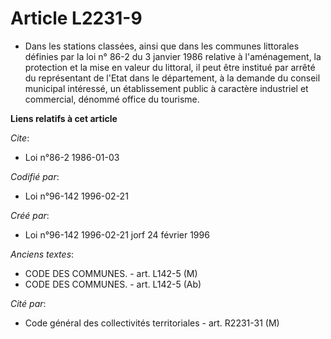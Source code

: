 # Article L2231-9

- Dans les stations classées, ainsi que dans les communes littorales définies par la loi n° 86-2 du 3 janvier 1986 relative à
l'aménagement, la protection et la mise en valeur du littoral, il peut être institué par arrêté du représentant de l'Etat
dans le département, à la demande du conseil municipal intéressé, un établissement public à caractère industriel et
commercial, dénommé office du tourisme.

**Liens relatifs à cet article**

_Cite_:

  - Loi n°86-2 1986-01-03

_Codifié par_:

  - Loi n°96-142 1996-02-21

_Créé par_:

  - Loi n°96-142 1996-02-21 jorf 24 février 1996

_Anciens textes_:

  - CODE DES COMMUNES. - art. L142-5 (M)
  - CODE DES COMMUNES. - art. L142-5 (Ab)

_Cité par_:

  - Code général des collectivités territoriales - art. R2231-31 (M)
